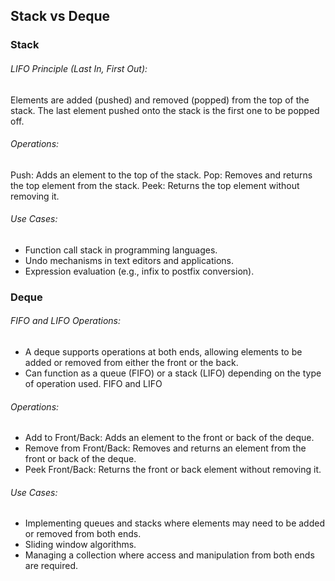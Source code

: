 ## Stack vs Deque

### Stack 
###### LIFO Principle (Last In, First Out):
Elements are added (pushed) and removed (popped) from the top of the stack.
The last element pushed onto the stack is the first one to be popped off.
###### Operations:

Push: Adds an element to the top of the stack.
Pop: Removes and returns the top element from the stack.
Peek: Returns the top element without removing it.

###### Use Cases:
- Function call stack in programming languages.
- Undo mechanisms in text editors and applications.
- Expression evaluation (e.g., infix to postfix conversion).


### Deque

###### FIFO and LIFO Operations:
- A deque supports operations at both ends, allowing elements to be added or removed from either the front or the back.
- Can function as a queue (FIFO) or a stack (LIFO) depending on the type of operation used.
  FIFO and LIFO 

###### Operations:
- Add to Front/Back: Adds an element to the front or back of the deque.
- Remove from Front/Back: Removes and returns an element from the front or back of the deque.
- Peek Front/Back: Returns the front or back element without removing it.

###### Use Cases:
- Implementing queues and stacks where elements may need to be added or removed from both ends.
- Sliding window algorithms.
- Managing a collection where access and manipulation from both ends are required.